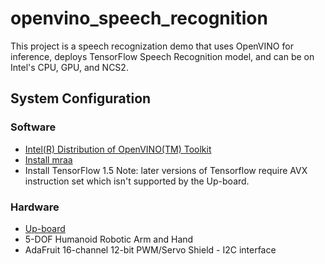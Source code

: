 # openvino_speech_recognition
This project is a speech recognization demo that uses OpenVINO for inference, deploys TensorFlow Speech Recognition model, and can be  on Intel's CPU, GPU, and NCS2. 
## System Configuration

### Software
* [Intel(R) Distribution of OpenVINO(TM) Toolkit](https://software.intel.com/en-us/openvino-toolkit)
* [Install mraa](https://github.com/intel-iot-devkit/mraa)
* Install TensorFlow 1.5 
Note: later versions of Tensorflow require AVX instruction set which isn't supported by the Up-board.

### Hardware 
* [Up-board](https://up-board.org/)
* 5-DOF Humanoid Robotic Arm and Hand
* AdaFruit 16-channel 12-bit PWM/Servo Shield - I2C interface

